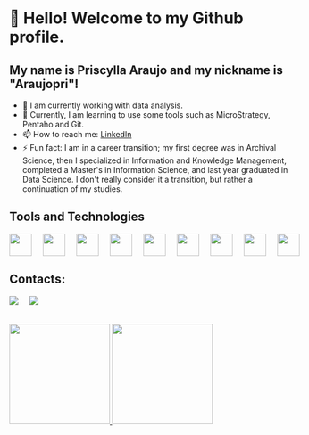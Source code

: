 # 👋 Hello! Welcome to my Github profile.
## My name is Priscylla Araujo and my nickname is "Araujopri"!

- 🔭 I am currently working with data analysis.
- 🌱 Currently, I am learning to use some tools such as MicroStrategy, Pentaho and Git.
- 📫 How to reach me: [LinkedIn](www.linkedin.com/in/priscylla-araujo-a8562121)
- ⚡ Fun fact: I am in a career transition; my first degree was in Archival Science, then I specialized in Information and Knowledge Management, completed a Master's in Information Science, and last year graduated in Data Science. I don't really consider it a transition, but rather a continuation of my studies.

## Tools and Technologies

<div style="display: flex; gap: 20px; align-items: center;">
  <img loading="lazy" src="https://cdn.jsdelivr.net/gh/devicons/devicon/icons/git/git-original.svg" width="40" height="40"/>
  <img src="https://cdn.jsdelivr.net/gh/devicons/devicon@latest/icons/keras/keras-original.svg" width="40" height="40"/>
  <img src="https://cdn.jsdelivr.net/gh/devicons/devicon@latest/icons/matplotlib/matplotlib-plain.svg" width="40" height="40"/>
  <img src="https://cdn.jsdelivr.net/gh/devicons/devicon@latest/icons/mysql/mysql-original-wordmark.svg" width="40" height="40"/>
  <img src="https://cdn.jsdelivr.net/gh/devicons/devicon@latest/icons/python/python-original.svg" width="40" height="40"/>
  <img src="https://cdn.jsdelivr.net/gh/devicons/devicon@latest/icons/pytorch/pytorch-original.svg" width="40" height="40"/>
  <img src="https://cdn.jsdelivr.net/gh/devicons/devicon@latest/icons/pycharm/pycharm-original.svg" width="40" height="40"/>
  <img src="https://cdn.jsdelivr.net/gh/devicons/devicon@latest/icons/scikitlearn/scikitlearn-original.svg" width="40" height="40"/>
  <img src="https://cdn.jsdelivr.net/gh/devicons/devicon@latest/icons/vscode/vscode-original.svg" width="40" height="40"/>
          
</div>

## Contacts:

<div style="display: flex; gap: 20px; align-items: center;">
  <a href="https://www.instagram.com/prisilara/" target="_blank"><img loading="lazy" src="https://img.shields.io/badge/-Instagram-%23E4405F?style=for-the-badge&logo=instagram&logoColor=white" target="_blank"></a>
  <a href="https://www.linkedin.com/in/priscylla-araujo-a8562121/" target="_blank"><img loading="lazy" src="https://img.shields.io/badge/-LinkedIn-%230077B5?style=for-the-badge&logo=linkedin&logoColor=white" target="_blank"></a>   
</div>
<br><br>
<div>
<a href="https://github.com/araujopri">
<img loading="lazy" height="180em" src="https://github-readme-stats.vercel.app/api/top-langs/?username=araujopri&layout=compact&langs_count=7&theme=dracula"/>
<img loading="lazy" height="180em" src="https://github-readme-stats.vercel.app/api?username=araujopri&show_icons=true&theme=dracula&include_all_commits=true&count_private=true"/>
</div>

